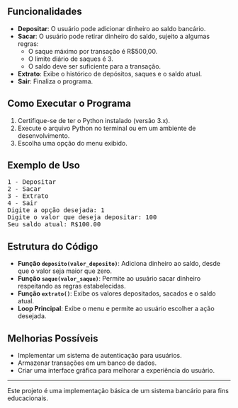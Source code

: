<h2>Funcionalidades</h2>
<ul>
    <li><strong>Depositar</strong>: O usuário pode adicionar dinheiro ao saldo bancário.</li>
    <li><strong>Sacar</strong>: O usuário pode retirar dinheiro do saldo, sujeito a algumas regras:
        <ul>
            <li>O saque máximo por transação é R$500,00.</li>
            <li>O limite diário de saques é 3.</li>
            <li>O saldo deve ser suficiente para a transação.</li>
        </ul>
    </li>
    <li><strong>Extrato</strong>: Exibe o histórico de depósitos, saques e o saldo atual.</li>
    <li><strong>Sair</strong>: Finaliza o programa.</li>
</ul>

<h2>Como Executar o Programa</h2>
<ol>
    <li>Certifique-se de ter o Python instalado (versão 3.x).</li>
    <li>Execute o arquivo Python no terminal ou em um ambiente de desenvolvimento.</li>
    <li>Escolha uma opção do menu exibido.</li>
</ol>

<h2>Exemplo de Uso</h2>
<pre>
1 - Depositar
2 - Sacar
3 - Extrato
4 - Sair
Digite a opção desejada: 1
Digite o valor que deseja depositar: 100
Seu saldo atual: R$100.00
</pre>
<h2>Estrutura do Código</h2>
<ul>
    <li><strong>Função <code>deposito(valor_deposito)</code></strong>: Adiciona dinheiro ao saldo, desde que o valor seja maior que zero.</li>
    <li><strong>Função <code>saque(valor_saque)</code></strong>: Permite ao usuário sacar dinheiro respeitando as regras estabelecidas.</li>
    <li><strong>Função <code>extrato()</code></strong>: Exibe os valores depositados, sacados e o saldo atual.</li>
    <li><strong>Loop Principal</strong>: Exibe o menu e permite ao usuário escolher a ação desejada.</li>
</ul>

<h2>Melhorias Possíveis</h2>
<ul>
    <li>Implementar um sistema de autenticação para usuários.</li>
    <li>Armazenar transações em um banco de dados.</li>
    <li>Criar uma interface gráfica para melhorar a experiência do usuário.</li>
</ul>

<hr>
<p>Este projeto é uma implementação básica de um sistema bancário para fins educacionais.</p>
